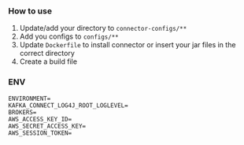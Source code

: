 ### How to use

1. Update/add your directory to `connector-configs/**`
2. Add you configs to `configs/**`
3. Update `Dockerfile` to install connector or insert your jar files in the correct directory
4. Create a build file

### ENV

```
ENVIRONMENT=
KAFKA_CONNECT_LOG4J_ROOT_LOGLEVEL=
BROKERS=
AWS_ACCESS_KEY_ID=
AWS_SECRET_ACCESS_KEY=
AWS_SESSION_TOKEN=
```

